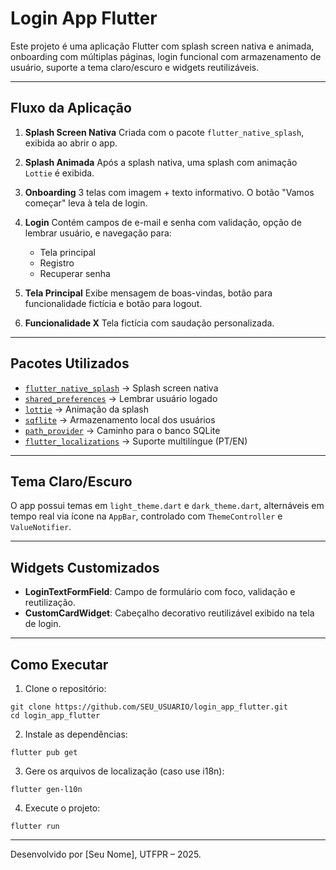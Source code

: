 # Login App Flutter

Este projeto é uma aplicação Flutter com splash screen nativa e animada, onboarding com múltiplas páginas, login funcional com armazenamento de usuário, suporte a tema claro/escuro e widgets reutilizáveis.

---

## Fluxo da Aplicação

1. **Splash Screen Nativa**
   Criada com o pacote `flutter_native_splash`, exibida ao abrir o app.

2. **Splash Animada**
   Após a splash nativa, uma splash com animação `Lottie` é exibida.

3. **Onboarding**
   3 telas com imagem + texto informativo. O botão "Vamos começar" leva à tela de login.

4. **Login**
   Contém campos de e-mail e senha com validação, opção de lembrar usuário, e navegação para:

   * Tela principal
   * Registro
   * Recuperar senha

5. **Tela Principal**
   Exibe mensagem de boas-vindas, botão para funcionalidade fictícia e botão para logout.

6. **Funcionalidade X**
   Tela fictícia com saudação personalizada.

---

## Pacotes Utilizados

* [`flutter_native_splash`](https://pub.dev/packages/flutter_native_splash) → Splash screen nativa
* [`shared_preferences`](https://pub.dev/packages/shared_preferences) → Lembrar usuário logado
* [`lottie`](https://pub.dev/packages/lottie) → Animação da splash
* [`sqflite`](https://pub.dev/packages/sqflite) → Armazenamento local dos usuários
* [`path_provider`](https://pub.dev/packages/path_provider) → Caminho para o banco SQLite
* [`flutter_localizations`](https://docs.flutter.dev/ui/accessibility-and-internationalization/internationalization) → Suporte multilíngue (PT/EN)

---

## Tema Claro/Escuro

O app possui temas em `light_theme.dart` e `dark_theme.dart`, alternáveis em tempo real via ícone na `AppBar`, controlado com `ThemeController` e `ValueNotifier`.

---

## Widgets Customizados

* **LoginTextFormField**: Campo de formulário com foco, validação e reutilização.
* **CustomCardWidget**: Cabeçalho decorativo reutilizável exibido na tela de login.

---


## Como Executar

1. Clone o repositório:

```
git clone https://github.com/SEU_USUARIO/login_app_flutter.git
cd login_app_flutter
```

2. Instale as dependências:

```
flutter pub get
```

3. Gere os arquivos de localização (caso use i18n):

```
flutter gen-l10n
```

4. Execute o projeto:

```
flutter run
```
---

Desenvolvido por \[Seu Nome], UTFPR – 2025.

